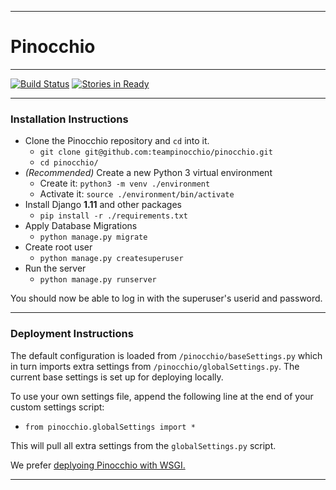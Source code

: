 -------------
# Pinocchio
-------------
[![Build Status](https://travis-ci.org/teampinocchio/pinocchio.svg?branch=master)](https://travis-ci.org/teampinocchio/pinocchio)
[![Stories in Ready](https://badge.waffle.io/teampinocchio/pinocchio.png?label=ready&title=Ready)](https://waffle.io/teampinocchio/pinocchio)

-------------

### Installation Instructions
- Clone the Pinocchio repository and `cd` into it.
    - `git clone git@github.com:teampinocchio/pinocchio.git`
    - `cd pinocchio/`
- _(Recommended)_ Create a new Python 3 virtual environment
    - Create it: `python3 -m venv ./environment`
    - Activate it: `source ./environment/bin/activate`
- Install Django **1.11** and other packages
    - `pip install -r ./requirements.txt`
- Apply Database Migrations
    - `python manage.py migrate`
- Create root user
    - `python manage.py createsuperuser` 
- Run the server
    - `python manage.py runserver`
    
You should now be able to log in with the superuser's userid and password.

-------------


### Deployment Instructions
The default configuration is loaded from `/pinocchio/baseSettings.py` which in turn imports extra
settings from `/pinocchio/globalSettings.py`. The current base settings is set up for deploying locally.

To use your own settings file, append the following line at the end of your custom settings script:
- `from pinocchio.globalSettings import *`

This will pull all extra settings from the `globalSettings.py` script.

We prefer [deplyoing Pinocchio with WSGI.](https://docs.djangoproject.com/en/1.11/howto/deployment/wsgi/)

-------------

